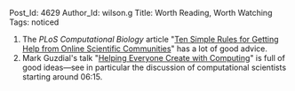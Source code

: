 Post_Id: 4629
Author_Id: wilson.g
Title: Worth Reading, Worth Watching
Tags: noticed

<ol>
<li>The <em>PLoS Computational Biology</em> article "<a href="http://www.ploscompbiol.org/article/info:doi%2F10.1371%2Fjournal.pcbi.1002202">Ten Simple Rules for Getting Help from Online Scientific Communities</a>" has a lot of good advice.</li>
<li>Mark Guzdial's talk "<a href="http://computinged.wordpress.com/2012/02/15/helping-everyone-create-with-computing-video-of-c5-talk/">Helping Everyone Create with Computing</a>" is full of good ideas&mdash;see in particular the discussion of computational scientists starting around 06:15.</li>
</ol>
